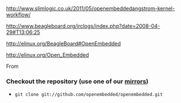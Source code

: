 http://www.slimlogic.co.uk/2011/05/openembeddedangstrom-kernel-workflow/

http://www.beagleboard.org/irclogs/index.php?date=2008-04-29#T13:06:25

http://elinux.org/BeagleBoard#OpenEmbedded

http://elinux.org/Open_Embedded


From

### Checkout the repository (use one of our [mirrors](http://wiki.openembedded.org/wiki/Mirrors)) ###

  * `git clone git://github.com/openembedded/openembedded.git`
